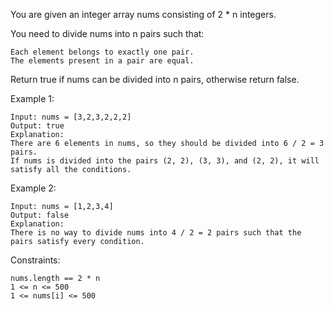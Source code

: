 You are given an integer array nums consisting of 2 \* n integers.

You need to divide nums into n pairs such that:

    Each element belongs to exactly one pair.
    The elements present in a pair are equal.

Return true if nums can be divided into n pairs, otherwise return false.

Example 1:

    Input: nums = [3,2,3,2,2,2]
    Output: true
    Explanation:
    There are 6 elements in nums, so they should be divided into 6 / 2 = 3 pairs.
    If nums is divided into the pairs (2, 2), (3, 3), and (2, 2), it will satisfy all the conditions.

Example 2:

    Input: nums = [1,2,3,4]
    Output: false
    Explanation:
    There is no way to divide nums into 4 / 2 = 2 pairs such that the pairs satisfy every condition.

Constraints:

    nums.length == 2 * n
    1 <= n <= 500
    1 <= nums[i] <= 500
